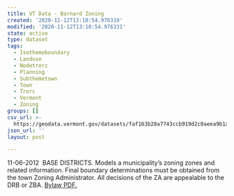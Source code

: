 ```yaml
---
title: VT Data - Barnard Zoning
created: '2020-11-12T13:10:54.976319'
modified: '2020-11-12T13:10:54.976331'
state: active
type: dataset
tags:
  - Isothemeboundary
  - Landuse
  - Nodetrorc
  - Planning
  - Subthemetown
  - Town
  - Trorc
  - Vermont
  - Zoning
groups: []
csv_url: >-
  https://geodata.vermont.gov/datasets/faf163b28a7743ccb919d2c0aeea9b1a_0.csv?outSR=%7B%22latestWkid%22%3A3857%2C%22wkid%22%3A102100%7D
json_url: ''
layout: post

---
```

11-06-2012  BASE DISTRICTS.  Models a municipality’s zoning zones and related information. Final boundary determinations must be obtained from the town Zoning Administrator. All decisions of the ZA are appealable to the DRB or ZBA. <a href='https://www.trorc.org/wp-content/uploads/2013/09/BarnZonReg_11.6.12.pdf' target='_blank'>Bylaw PDF.</a>

